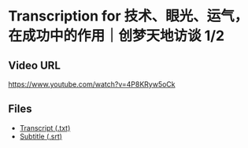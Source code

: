 # Transcription for 技术、眼光、运气，在成功中的作用｜创梦天地访谈 1/2
## Video URL
https://www.youtube.com/watch?v=4P8KRyw5oCk
 
## Files
- [Transcript (.txt)](./transcript.txt)
- [Subtitle (.srt)](./transcript.srt)
